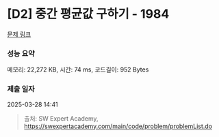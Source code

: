 # [D2] 중간 평균값 구하기 - 1984 

[문제 링크](https://swexpertacademy.com/main/code/problem/problemDetail.do?contestProbId=AV5Pw_-KAdcDFAUq) 

### 성능 요약

메모리: 22,272 KB, 시간: 74 ms, 코드길이: 952 Bytes

### 제출 일자

2025-03-28 14:41



> 출처: SW Expert Academy, https://swexpertacademy.com/main/code/problem/problemList.do